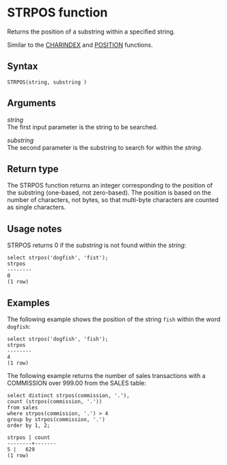 # STRPOS function<a name="r_STRPOS"></a>

Returns the position of a substring within a specified string\.

Similar to the [CHARINDEX](r_CHARINDEX.md) and [POSITION](r_POSITION.md) functions\.

## Syntax<a name="r_STRPOS-synopsis"></a>

```
STRPOS(string, substring )
```

## Arguments<a name="r_STRPOS-arguments"></a>

 *string*   
The first input parameter is the string to be searched\. 

 *substring*   
The second parameter is the substring to search for within the *string*\. 

## Return type<a name="r_STRPOS-return-type"></a>

The STRPOS function returns an integer corresponding to the position of the substring \(one\-based, not zero\-based\)\. The position is based on the number of characters, not bytes, so that multi\-byte characters are counted as single characters\.

## Usage notes<a name="r_STRPOS_usage_notes"></a>

STRPOS returns 0 if the *substring* is not found within the *string*: 

```
select strpos('dogfish', 'fist');
strpos
--------
0
(1 row)
```

## Examples<a name="r_STRPOS-examples"></a>

The following example shows the position of the string `fish` within the word `dogfish`: 

```
select strpos('dogfish', 'fish');
strpos
--------
4
(1 row)
```

The following example returns the number of sales transactions with a COMMISSION over 999\.00 from the SALES table: 

```
select distinct strpos(commission, '.'),
count (strpos(commission, '.'))
from sales
where strpos(commission, '.') > 4
group by strpos(commission, '.')
order by 1, 2;

strpos | count
--------+-------
5 |   629
(1 row)
```